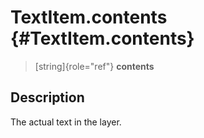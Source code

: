 TextItem.contents {#TextItem.contents}
=================

> [string]{role="ref"} **contents**

Description
-----------

The actual text in the layer.
